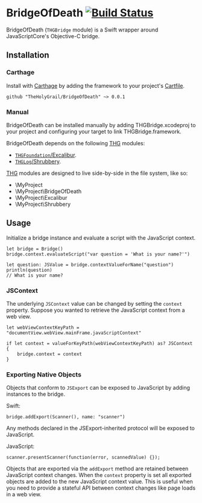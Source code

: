 # BridgeOfDeath [![Build Status](https://travis-ci.org/TheHolyGrail/BridgeOfDeath.svg)](https://travis-ci.org/TheHolyGrail/BridgeOfDeath)

BridgeOfDeath (`THGBridge` module) is a Swift wrapper around JavaScriptCore's Objective-C bridge.

## Installation

### Carthage

Install with [Carthage](https://github.com/Carthage/Carthage) by adding the framework to your project's [Cartfile](https://github.com/Carthage/Carthage/blob/master/Documentation/Artifacts.md#cartfile).

```
github "TheHolyGrail/BridgeOfDeath" ~> 0.0.1
```

### Manual

BridgeOfDeath can be installed manually by adding THGBridge.xcodeproj to your project and configuring your target to link THGBridge.framework.

BridgeOfDeath depends on the following [THG](https://github.com/TheHolyGrail/) modules:

- [`THGFoundation`/Excalibur](https://github.com/TheHolyGrail/Excalibur).
- [`THGLog`/Shrubbery](https://github.com/TheHolyGrail/Shrubbery).

[THG](https://github.com/TheHolyGrail/) modules are designed to live side-by-side in the file system, like so:

* \MyProject
* \MyProject\BridgeOfDeath
* \MyProject\Excalibur
* \MyProject\Shrubbery


## Usage

Initialize a bridge instance and evaluate a script with the JavaScript context.

```
let bridge = Bridge()
bridge.context.evaluateScript("var question = 'What is your name?'")

let question: JSValue = bridge.contextValueForName("question")
println(question)
// What is your name?
```

### JSContext

The underlying `JSContext` value can be changed by setting the `context` property. Suppose you wanted to retrieve the JavaScript context from a web view.

```
let webViewContextKeyPath = "documentView.webView.mainFrame.javaScriptContext"

if let context = valueForKeyPath(webViewContextKeyPath) as? JSContext {
    bridge.context = context
}
```

### Exporting Native Objects

Objects that conform to `JSExport` can be exposed to JavaScript by adding instances to the bridge.

Swift:

```
bridge.addExport(Scanner(), name: "scanner")
```

Any methods declared in the JSExport-inherited protocol will be exposed to JavaScript.

JavaScript:

```
scanner.presentScanner(function(error, scannedValue) {});
```

Objects that are exported via the `addExport` method are retained between JavaScript context changes. When the `context` property is set all exported objects are added to the new JavaScript context value. This is useful when you need to provide a stateful API between context changes like page loads in a web view.












